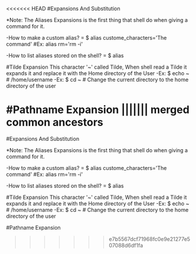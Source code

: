 <<<<<<< HEAD
#Expansions And Substitution

*Note: The Aliases Expansions is the first thing that shell do when giving a command for it.

-How to make a custom alias?
= $ alias custome_characters='The command'   #Ex: alias rm='rm -i'

-How to list aliases stored on the shell?
= $ alias

#Tilde Expansion
This character '~' called Tilde, When shell read a Tilde it expands it and replace it with the Home directory of the User
-Ex: $ echo ~  # /home/username
-Ex: $ cd ~  # Change the current directory to the home directory of the user

#Pathname Expansion
||||||| merged common ancestors
=======
#Expansions And Substitution

*Note: The Aliases Expansions is the first thing that shell do when giving a command for it.

-How to make a custom alias?
= $ alias custome_characters='The command'   #Ex: alias rm='rm -i'

-How to list aliases stored on the shell?
= $ alias

#Tilde Expansion
This character '~' called Tilde, When shell read a Tilde it expands it and replace it with the Home directory of the User
-Ex: $ echo ~  # /home/username
-Ex: $ cd ~  # Change the current directory to the home directory of the user

#Pathname Expansion

>>>>>>> e7b5567dcf71968fc0e9e21277e507088d6df1fa

